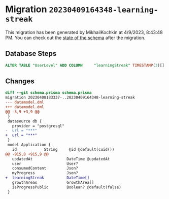 # Migration `20230409164348-learning-streak`

This migration has been generated by MikhailKochkin at 4/9/2023, 8:43:48 PM.
You can check out the [state of the schema](./schema.prisma) after the migration.

## Database Steps

```sql
ALTER TABLE "UserLevel" ADD COLUMN     "learningStreak" TIMESTAMP(3)[]
```

## Changes

```diff
diff --git schema.prisma schema.prisma
migration 20230408183337-..20230409164348-learning-streak
--- datamodel.dml
+++ datamodel.dml
@@ -3,9 +3,9 @@
 }
 datasource db {
   provider = "postgresql"
-  url = "***"
+  url = "***"
 }
 model Application {
   id            String     @id @default(cuid())
@@ -915,8 +915,9 @@
   updatedAt               DateTime @updatedAt
   user                    User?
   consumedContent         Json?
   myProgress              Json?
+  learningStreak          DateTime[]
   growthAreas             GrowthArea[]
   isProgressPublic        Boolean? @default(false)
 }
```


